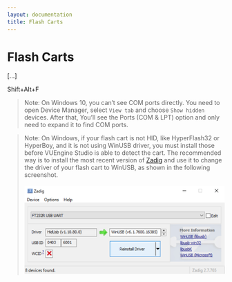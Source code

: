 ```yaml
---
layout: documentation
title: Flash Carts
---
```


# Flash Carts

[...]

<span class="keys" data-osx="⇧⌥F">Shift+Alt+F</span>

> Note: On Windows 10, you can’t see COM ports directly. You need to open Device Manager, select `View tab` and choose `Show hidden` devices. After that, You’ll see the Ports (COM & LPT) option and only need to expand it to find COM ports.

> Note: On Windows, if your flash cart is not HID, like HyperFlash32 or HyperBoy, and it is not using WinUSB driver, you must install those before VUEngine Studio is able to detect the cart. The recommended way is to install the most recent version of [Zadig](https://zadig.akeo.ie/) and use it to change the driver of your flash cart to WinUSB, as shown in the following screenshot.<br><br> <a href="/documentation/images/basics/flash-carts/zadig-hyperflash32.png" data-toggle="lightbox" data-gallery="gallery"><img src="/documentation/images/basics/flash-carts/zadig-hyperflash32.png" width="600" /></a>
